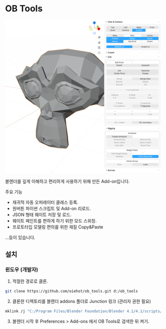 # OB Tools

![](./images/20231209_ob_tools_screenshot.png "OBTools Screenshot")

블렌더를 깊게 이해하고 편리하게 사용하기 위해 만든 Add-on입니다.

주요 기능

* 재귀적 자동 오퍼레이터 클래스 등록.
* 원버튼 파이썬 스크립트 및 Add-on 리로드.
* JSON 형태 웨이트 저장 및 로드.
* 웨이트 페인트를 편하게 하기 위한 모드 스위칭.
* 프로토타입 모델링 편의를 위한 재질 Copy&Paste

...등이 있습니다.

## 설치

### 윈도우 (개발자)

1) 적절한 경로로 클론.

```sh
git clone https://github.com/oiehot/ob_tools.git d:/ob_tools
```

2) 클론한 디렉토리를 블렌더 addons 폴더로 Junction 링크 (관리자 권한 필요)

```sh
mklink /j "C:/Program Files/Blender Foundation/Blender 4.1/4.1/scripts/addons/ob_tools" "D:/ob_tools"
```

3) 블렌더 시작 후 Preferences > Add-ons 에서 OB Tools로 검색한 뒤 켜기.